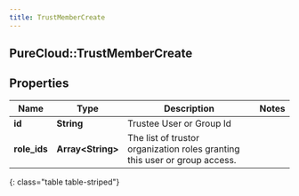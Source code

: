 ```yaml
---
title: TrustMemberCreate
---
```

## PureCloud::TrustMemberCreate

## Properties

|Name | Type | Description | Notes|
|------------ | ------------- | ------------- | -------------|
| **id** | **String** | Trustee User or Group Id | |
| **role_ids** | **Array&lt;String&gt;** | The list of trustor organization roles granting this user or group access. | |
{: class="table table-striped"}


